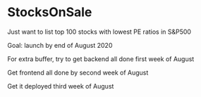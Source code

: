 # StocksOnSale

Just want to list top 100 stocks with lowest PE ratios in S&P500

Goal: launch by end of August 2020

For extra buffer, try to get backend all done first week of August

Get frontend all done by second week of August

Get it deployed third week of August
